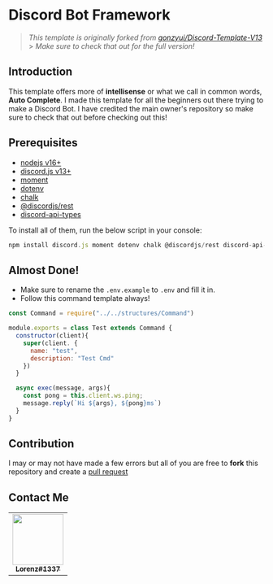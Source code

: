 # Discord Bot Framework

> _This template is originally forked from [gonzyui/Discord-Template-V13](https://github.com/gonzyui/Discord-Template-V13/)_ > _Make sure to check that out for the full version!_

## Introduction

This template offers more of **intellisense** or what we call in common words, **Auto Complete**. I made this template for all the beginners out there trying to make a Discord Bot. I have credited the main owner's repository so make sure to check that out before checking out this!

## Prerequisites

- [nodejs v16+](https://nodejs.org/)
- [discord.js v13+](https://npmjs.com/package/discord.js)
- [moment](https://npmjs.com/package/moment)
- [dotenv](https://npmjs.com/package/dotenv)
- [chalk](https://npmjs.com/package/chalk)
- [@discordjs/rest](https://npmjs.com/package/@discordjs/rest)
- [discord-api-types](https://npmjs.com/package/discord-api-types)

To install all of them, run the below script in your console:

```js
npm install discord.js moment dotenv chalk @discordjs/rest discord-api-types
```

## Almost Done!

- Make sure to rename the `.env.example` to `.env` and fill it in.
- Follow this command template always!

```js
const Command = require("../../structures/Command")

module.exports = class Test extends Command {
  constructor(client){
    super(client. {
      name: "test",
      description: "Test Cmd"
    })
  }

  async exec(message, args){
    const pong = this.client.ws.ping;
    message.reply(`Hi ${args}, ${pong}ms`)
  }
}
```

## Contribution

I may or may not have made a few errors but all of you are free to **fork** this repository and create a [pull request](https://github.com/Dqrshan/Bot-Framework/pulls)

## Contact Me

<table>
  <tr>
    <td align="center"><a href="https://discord.com/users/838620835282812969"><img src="https://cdn.discordapp.com/avatars/838620835282812969/c0b6981060e40b82fcacf52f9c16c049.png" width="100px">
    <br />
      <sub>
        <b>Lorenz#1337</b>
      </sub>
    </a>
  </tr>
</table>
